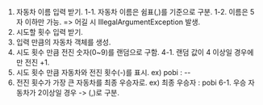 1. 자동차 이름 입력 받기.
   1-1. 자동차 이름은 쉼표(,)를 기준으로 구분.
   1-2. 이름은 5자 이하만 가능.
   => 어길 시 IllegalArgumentException 발생.
2. 시도할 횟수 입력 받기.
3. 입력 만큼의 자동차 객체를 생성.
4. 시도 횟수 만큼 전진 숫자(0~9)를 랜덤으로 구함.
   4-1. 랜덤 값이 4 이상일 경우에만 전진 +1.
5. 시도 횟수 만큼 자동차와 전진 횟수(-)를 표시. ex) pobi : --
6. 전진 횟수가 가장 큰 자동차를 최종 우승자로. ex) 최종 우승자 : pobi
   6-1. 우승 자동차가 2이상일 경우 -> (,)로 구분.
